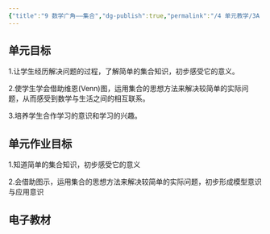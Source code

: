 ```yaml
---
{"title":"9 数学广角——集合","dg-publish":true,"permalink":"/4 单元教学/3A 三上/9 数学广角 —— 集合/","dgPassFrontmatter":true,"noteIcon":""}
---
```



## 单元目标

1.让学生经历解决问题的过程，了解简单的集合知识，初步感受它的意义。

2.使学生学会借助维恩(Venn)图，运用集合的思想方法来解决较简单的实际问题，从而感受到数学与生活之间的相互联系。

3.培养学生合作学习的意识和学习的兴趣。

## 单元作业目标

1.知道简单的集合知识，初步感受它的意义

2.会借助图示，运用集合的思想方法来解决较简单的实际问题，初步形成模型意识与应用意识

## 电子教材


